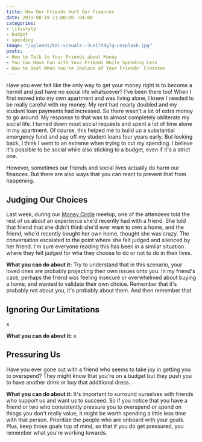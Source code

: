```yaml
---
title: How Our Friends Hurt Our Finances
date: 2019-08-19 11:00:00 -04:00
categories:
- lifestyle
- budget
- spending
image: "/uploads/kal-visuals--3Le1lY8yTg-unsplash.jpg"
posts:
- How to Talk to Your Friends about Money
- You Can Have Fun with Your Friends While Spending Less
- How to Deal When You're Jealous of Your Friends' Finances
---
```


Have you ever felt like the only way to get your money right is to become a hermit and just have no social life whatsoever? I've been there too! When I first moved into my own apartment and was living alone, I knew I needed to be really careful with my money. My rent had nearly doubled and my student loan payments had increased. So there wasn't a lot of extra money to go around. My response to that was to almost completely obliterate my social life. I turned down most social requests and spent a lot of time alone in my apartment. Of course, this helped me to build up a substantial emergency fund and pay off my student loans four years early. But looking back, I think I went to an extreme when trying to cut my spending. I believe it's possible to be social while also sticking to a budget, even if it's a strict one.

However, sometimes our friends and social lives actually do harm our finances. But there are also ways that you can react to prevent that from happening.

## Judging Our Choices

Last week, during our [Money Circle](https://www.maggiegermano.com/moneycircle/) meetup, one of the attendees told the rest of us about an experience she'd recently had with a friend. She told that friend that she didn't think she'd ever want to own a home, and the friend, who'd recently bought her own home, thought she was crazy. The conversation escalated to the point where she felt judged and silenced by her friend. I'm sure everyone reading this has been in a similar situation where they felt judged for wha they choose to do or not to do in their lives.

**What you can do about it:** Try to understand that in this scenario, your loved ones are probably projecting their own issues onto you. In my friend's case, perhaps the friend was feeling insecure or overwhelmed about buying a home, and wanted to validate their own choice. Remember that it's probably not about you, it's probably about them. And then remember that 

## Ignoring Our Limitations

x

**What you can do about it:** x

## Pressuring Us

Have you ever gone out with a friend who seems to take joy in getting you to overspend? They might know that you're on a budget but they push you to have another drink or buy that additional dress.

**What you can do about it:** It's important to surround ourselves with friends who support us and want us to succeed. So if you notice that you have a friend or two who consistently pressure you to overspend or spend on things you don't really value, it might be worth spending a little less time with that person. Prioritize the people who are onboard with your goals. Plus, keep those goals top of mind, so that if you do get pressured, you remember what you're working towards.
